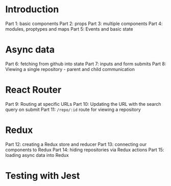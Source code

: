 # Introduction
Part 1: basic components
Part 2: props
Part 3: multiple components
Part 4: modules, proptypes and maps
Part 5: Events and basic state

# Async data
Part 6: fetching from github into state
Part 7: inputs and form submits
Part 8: Viewing a single repository - parent and child communication

# React Router
Part 9: Routing at specific URLs
Part 10: Updating the URL with the search query on submit
Part 11: `/repo/:id` route for viewing a repository

# Redux

Part 12: creating a Redux store and reducer
Part 13: connecting our components to Redux
Part 14: hiding repositories via Redux actions
Part 15: loading async data into Redux

# Testing with Jest
